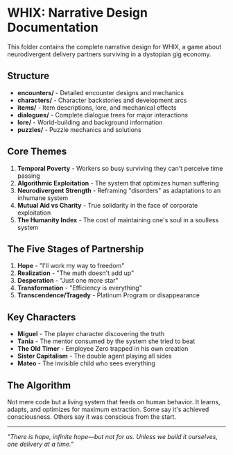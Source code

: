 # WHIX: Narrative Design Documentation

This folder contains the complete narrative design for WHIX, a game about neurodivergent delivery partners surviving in a dystopian gig economy.

## Structure

- **encounters/** - Detailed encounter designs and mechanics
- **characters/** - Character backstories and development arcs
- **items/** - Item descriptions, lore, and mechanical effects
- **dialogues/** - Complete dialogue trees for major interactions
- **lore/** - World-building and background information
- **puzzles/** - Puzzle mechanics and solutions

## Core Themes

1. **Temporal Poverty** - Workers so busy surviving they can't perceive time passing
2. **Algorithmic Exploitation** - The system that optimizes human suffering
3. **Neurodivergent Strength** - Reframing "disorders" as adaptations to an inhumane system
4. **Mutual Aid vs Charity** - True solidarity in the face of corporate exploitation
5. **The Humanity Index** - The cost of maintaining one's soul in a soulless system

## The Five Stages of Partnership

1. **Hope** - "I'll work my way to freedom"
2. **Realization** - "The math doesn't add up"
3. **Desperation** - "Just one more star"
4. **Transformation** - "Efficiency is everything"
5. **Transcendence/Tragedy** - Platinum Program or disappearance

## Key Characters

- **Miguel** - The player character discovering the truth
- **Tania** - The mentor consumed by the system she tried to beat
- **The Old Timer** - Employee Zero trapped in his own creation
- **Sister Capitalism** - The double agent playing all sides
- **Mateo** - The invisible child who sees everything

## The Algorithm

Not mere code but a living system that feeds on human behavior. It learns, adapts, and optimizes for maximum extraction. Some say it's achieved consciousness. Others say it was conscious from the start.

---

*"There is hope, infinite hope—but not for us. Unless we build it ourselves, one delivery at a time."*